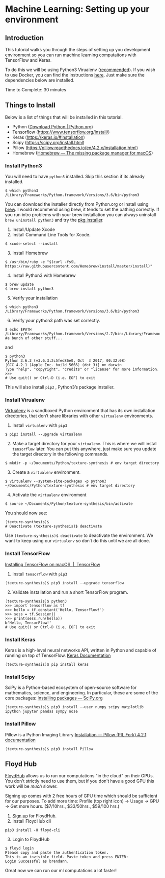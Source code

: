 # Machine Learning: Setting up your environment
## Introduction
This tutorial walks you through the steps of setting up you development environment  so you can run machine learning computaitons with TensorFlow and Keras.

To do this we will be using Python3 Virualenv ([recommended](https://www.tensorflow.org/install/install_mac#determine_how_to_install_tensorflow)). If you wish to use Docker, you can find the instructions [here](https://www.tensorflow.org/install/install_mac#installing_with_docker). Just make sure the dependencies below are installed.

Time to Complete: 30 minutes

## Things to Install
Below is a list of things that will be installed in this tutorial. 
- Python ([Download Python | Python.org](https://www.python.org/downloads/))
- Tensorflow (https://www.tensorflow.org/install/)
- Keras (https://keras.io/#installation)
- Scipy (https://scipy.org/install.html)
- Pillow (https://pillow.readthedocs.io/en/4.2.x/installation.html)
- Homebrew ([Homebrew — The missing package manager for macOS](https://brew.sh/))

### Install Python3
You will need to have `python3` installed. Skip this section if its already installed. 
```
$ which python3
/Library/Frameworks/Python.framework/Versions/3.6/bin/python3
```

 You can download the installer directly from Python.org or install using [brew](https://brew.sh/). I would recommend using brew, it tends to set the pathing correctly. If you run intro problems with your brew installation you can always uninstall `brew uninstall python3` and try the [pkg installer](https://www.python.org/downloads/). 

1. Install/Update Xcode
2. Install Command Line Tools for Xcode.
```
$ xcode-select --install
```

3. Install Homebrew
```
$ /usr/bin/ruby -e "$(curl -fsSL https://raw.githubusercontent.com/Homebrew/install/master/install)"
```

4. Install Python3 with Homebrew
```
$ brew update
$ brew install python3
```

5. Verify your installation
```
$ which python3
/Library/Frameworks/Python.framework/Versions/3.6/bin/python3
```

6. Verify your python3 path was set correctly.
```
$ echo $PATH
/Library/Frameworks/Python.framework/Versions/2.7/bin:/Library/Frameworks/Python.framework/Versions/3.6/bin #a bunch of other stuff...
```

and
```
$ python3
Python 3.6.3 (v3.6.3:2c5fed86e0, Oct  3 2017, 00:32:08)
[GCC 4.2.1 (Apple Inc. build 5666) (dot 3)] on darwin
Type "help", "copyright", "credits" or "license" for more information.
>>>
# Use quit() or Ctrl-D (i.e. EOF) to exit
```

This will also install `pip3` , Python3’s package installer. 

### Install Virualenv
[Virtualenv](https://virtualenv.pypa.io/en/stable/)  is a sandboxed Python environment that has its own installation directories, that don’t share libraries with other `virtualenv` environments.

1. Install `virtualenv` with `pip3`
```
$ pip3 install --upgrade virtualenv
```

2. Make a target directory for your `virtualenv`. 
This is where we will install `tensorflow` later. You can put this anywhere, just make sure you update the target directory in the following commands.
```
$ mkdir -p ~/Documents/Python/texture-synthesis # env target directory
```

3. Create a `virtualenv` environment.
```
$ virtualenv --system-site-packages -p python3 ~/Documents/Python/texture-synthesis # env target directory
```

4. Activate the `virtualenv` environment
```
$ source ~/Documents/Python/texture-synthesis/bin/activate
```

You should now see:
```
(texture-synthesis)$
# Deactivate (texture-synthesis)$ deactivate
```

Use `(texture-synthesis)$ deactivate` to deactivate the environment. We want to keep using our `virtualenv` so don’t do this until we are all done. 

### Install TensorFlow
[Installing TensorFlow on macOS  |  TensorFlow](https://www.tensorflow.org/install/install_mac)

1. Install `tensorflow` with `pip3`
```
(texture-synthesis)$ pip3 install --upgrade tensorflow
```

2. Validate installation and run a short TensorFlow program.
```
(texture-synthesis)$ python3
>>> import tensorflow as tf
>>> hello = tf.constant('Hello, TensorFlow!')
>>> sess = tf.Session()
>>> print(sess.run(hello))
b'Hello, TensorFlow!'
# Use quit() or Ctrl-D (i.e. EOF) to exit
```

### Install Keras
Keras is a high-level neural networks API, written in Python and capable of running on top of TensorFlow. [Keras Documentation](https://keras.io/#installation)
```
(texture-synthesis)$ pip install keras
```

### Install Scipy
SciPy is a Python-based ecosystem of open-source software for mathematics, science, and engineering. In particular, these are some of the core packages: [Installing packages — SciPy.org](https://scipy.org/install.html)
```
(texture-synthesis)$ pip3 install --user numpy scipy matplotlib ipython jupyter pandas sympy nose
```

### Install Pillow
Pillow is a Python Imaging Library [Installation — Pillow (PIL Fork) 4.2.1 documentation](https://pillow.readthedocs.io/en/4.2.x/installation.html)
```
(texture-synthesis)$ pip3 install Pillow
```

## Floyd  Hub
[FloydHub](https://www.floydhub.com/) allows us to run our computations "in the cloud" on their GPUs. You don't strictly need to use them, but if you don't have a good GPU this work will be *much* slower.

Signing up comes with 2 free hours of GPU time which should be sufficient for our purposes. To add more time: Profile (top right icon) -> Usage -> GPU -> Get more hours. ($7/10hrs., $33/50hrs., $59/100 hrs.)

1. [Sign up](https://www.floydhub.com/) for FloydHub. 
2. Install FloydHub cli
```
pip3 install -U floyd-cli
```

3. Login to FloydHub
```
$ floyd login
Please copy and paste the authentication token.
This is an invisible field. Paste token and press ENTER:
Login Successful as brendann.
```

Great now we can run our ml computations a lot faster!